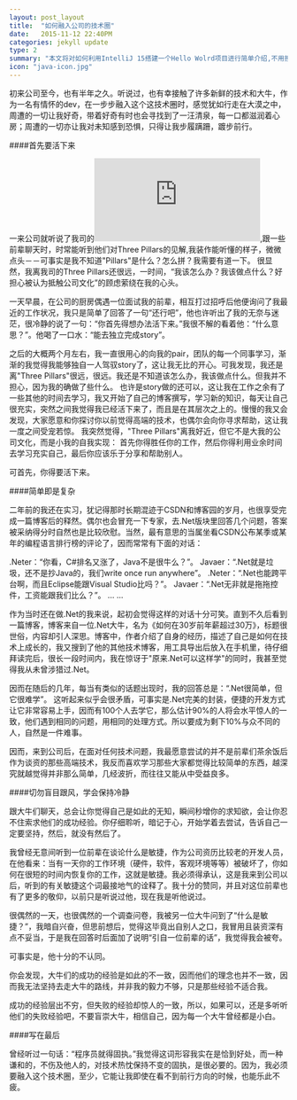 ```yaml
---
layout: post_layout
title:  "如何融入公司的技术圈"
date:   2015-11-12 22:40PM
categories: jekyll update
type: 2
summary: "本文将对如何利用IntelliJ 15搭建一个Hello Wolrd项目进行简单介绍,不用担心自己没有Spring的基础,本文主要目的只是为了让学Spring的新手能够快速写出Spring项目,如果想更深入的了解,可以去看Spring的指导手册http://spring.io/guides。"
icon: "java-icon.jpg"
---
```


初来公司至今，也有半年之久。听说过，也有幸接触了许多新鲜的技术和大牛，作为一名有情怀的dev，在一步步融入这个这技术圈时，感觉犹如行走在大漠之中，周遭的一切让我好奇，带着好奇有时也会寻找到了一汪清泉，每一口都滋润着心房；周遭的一切亦让我对未知感到恐惧，只得让我步履蹒跚，踱步前行。

####首先要活下来

一来公司就听说了我司的![Three Pillars](http://martinfowler.com/bliki/ThreePillars.html),跟一些前辈聊天时，时常能听到他们对Three Pillars的见解,我装作能听懂的样子，微微点头－－可事实是我不知道"Pillars"是什么？怎么拼？我需要有道一下。
很显然，我离我司的Three Pillars还很远，一时间，“我该怎么办？我该做点什么？好担心被认为抵触公司文化”的顾虑萦绕在我的心头。

一天早晨，在公司的厨房偶遇一位面试我的前辈，相互打过招呼后他便询问了我最近的工作状况，我只是简单了回答了一句“还行吧”，他也许听出了我的无奈与迷茫，很冷静的说了一句：“你首先得想办法活下来。”我很不解的看着他：“什么意思？”。他喝了一口水：“能去独立完成story”。

之后的大概两个月左右，我一直很用心的向我的pair，团队的每一个同事学习，渐渐的我觉得我能够独自一人驾驭story了，这让我无比的开心。可我发现，我还是离"Three Pillars"很远，很远。我还是不知道该怎么办，我该做点什么。但我并不担心，因为我的确做了些什么。
也许是story做的还可以，这让我在工作之余有了一些其他的时间去学习，我又开始了自己的博客撰写，学习新的知识，每天让自己很充实，突然之间我觉得我已经活下来了，而且是在其层次之上的。慢慢的我又会发现，大家愿意和你探讨你以前觉得高端的技术，也偶尔会向你寻求帮助，这让我一度之间受宠若惊。
我突然觉得，"Three Pillars"离我好近，但它不是大我的公司文化，而是小我的自我实现：
首先你得胜任你的工作，然后你得利用业余时间去学习充实自己，最后你应该乐于分享和帮助别人。

可首先，你得要活下来。



####简单即是复杂

二年前的我还在实习，犹记得那时长期混迹于CSDN和博客园的岁月，也很享受完成一篇博客后的释然。偶尔也会冒充一下专家，去.Net版块里回答几个问题，答案被采纳得分时自然也是比较欣慰。当然，最有意思的当属坐看CSDN公布某季或某年的编程语言排行榜的评论了，因而常常有下面的对话：

.Neter：“你看，C#排名又涨了，Java不是很牛么？”。
Javaer：“.Net就是垃圾，还不是抄Java的，我们write once run anywhere”。
.Neter：“.Net也能跨平台啊，而且Eclipse能跟Visual Studio比吗？”。
Javaer：“.Net无非就是拖拖控件，工资能跟我们比么？”。
... ...

作为当时还在做.Net的我来说，起初会觉得这样的对话十分可笑。直到不久后看到一篇博客，博客来自一位.Net大牛，名为《如何在30岁前年薪超过30万》，标题很世俗，内容却引人深思。博客中，作者介绍了自身的经历，描述了自己是如何在技术上成长的，我又搜到了他的其他技术博客，用工具导出后放入在手机里，待仔细拜读完后，很长一段时间内，我在惊讶于"原来.Net可以这样学"的同时，我甚至觉得我从未曾涉猎过.Net。

因而在随后的几年，每当有类似的话题出现时，我的回答总是：“.Net很简单，但它很难学”。
这听起来似乎会很矛盾，可事实是.Net完美的封装，便捷的开发方式让它非常容易上手，因而有100个人去学它，那么估计90%的人将会水平惊人的一致，他们遇到相同的问题，用相同的处理方式。所以要成为剩下10%与众不同的人，自然是一件难事。

因而，来到公司后，在面对任何技术问题，我最愿意尝试的并不是前辈们茶余饭后作为谈资的那些高端技术，我反而喜欢学习那些大家都觉得比较简单的东西，越深究就越觉得并非那么简单，几经波折，而往往又能从中受益良多。

####切勿盲目跟风，学会保持冷静

跟大牛们聊天，总会让你觉得自己是如此的无知，瞬间秒增你的求知欲，会让你忍不住索求他们的成功经验。你仔细聆听，暗记于心，开始学着去尝试，告诉自己一定要坚持，然后，就没有然后了。

我曾经无意间听到一位前辈在谈论什么是敏捷，作为公司资历比较老的开发人员，在他看来：当有一天你的工作环境（硬件，软件，客观环境等等）被破坏了，你如何在很短的时间内恢复你的工作，这就是敏捷。我必须得承认，这是我来到公司以后，听到的有关敏捷这个词最接地气的诠释了。我十分的赞同，并且对这位前辈也有了更多的敬仰，以前只是听说过他，现在我是听他说过。

很偶然的一天，也很偶然的一个调查问卷，我被另一位大牛问到了“什么是敏捷？”，我暗自兴奋，但思前想后，觉得这毕竟出自别人之口，我冒用且装资深有点不妥当，于是我在回答时后面加了说明“引自一位前辈的话”，我觉得我会被夸。

可事实是，他十分的不认同。

你会发现，大牛们的成功的经验是如此的不一致，因而他们的理念也并不一致，因而我无法坚持去走大牛的路线，并非我的毅力不够，只是那些经验不适合我。

成功的经验层出不穷，但失败的经验却惊人的一致，所以，如果可以，还是多听听他们的失败经验吧，不要盲崇大牛，相信自己，因为每一个大牛曾经都是小白。

####写在最后

曾经听过一句话：“程序员就得固执。”我觉得这词形容我实在是恰到好处，而一种谦和的，不伤及他人的，对技术热忱保持不变的固执，是很必要的。因为，我必须要融入这个技术圈，至少，它能让我即使在看不到前行方向的时候，也能乐此不疲。

